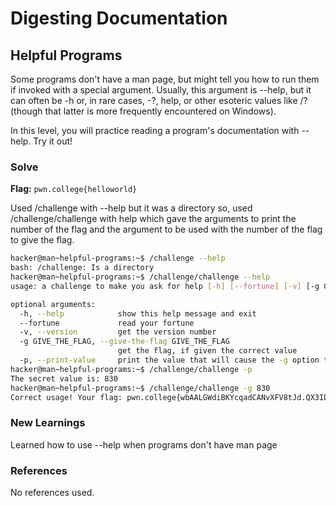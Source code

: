# Digesting Documentation

## Helpful Programs
Some programs don't have a man page, but might tell you how to run them if invoked with a special argument. Usually, this argument is --help, but it can often be -h or, in rare cases, -?, help, or other esoteric values like /? (though that latter is more frequently encountered on Windows).

In this level, you will practice reading a program's documentation with --help. Try it out!

### Solve
**Flag:** `pwn.college{helloworld}`

Used /challenge with --help but it was a directory so, used /challenge/challenge with help which gave the arguments to print the number of the flag and the argument to be used with the number of the flag to give the flag.

```bash
hacker@man~helpful-programs:~$ /challenge --help
bash: /challenge: Is a directory
hacker@man~helpful-programs:~$ /challenge/challenge --help
usage: a challenge to make you ask for help [-h] [--fortune] [-v] [-g GIVE_THE_FLAG] [-p]

optional arguments:
  -h, --help            show this help message and exit
  --fortune             read your fortune
  -v, --version         get the version number
  -g GIVE_THE_FLAG, --give-the-flag GIVE_THE_FLAG
                        get the flag, if given the correct value
  -p, --print-value     print the value that will cause the -g option to give you the flag
hacker@man~helpful-programs:~$ /challenge/challenge -p
The secret value is: 830
hacker@man~helpful-programs:~$ /challenge/challenge -g 830
Correct usage! Your flag: pwn.college{wbAALGWdiBKYcqadCANvXFV8tJd.QX3IDO0wSM4AzNzEzW}
```

### New Learnings
Learned how to use --help when programs don't have man page

### References 
No references used.
